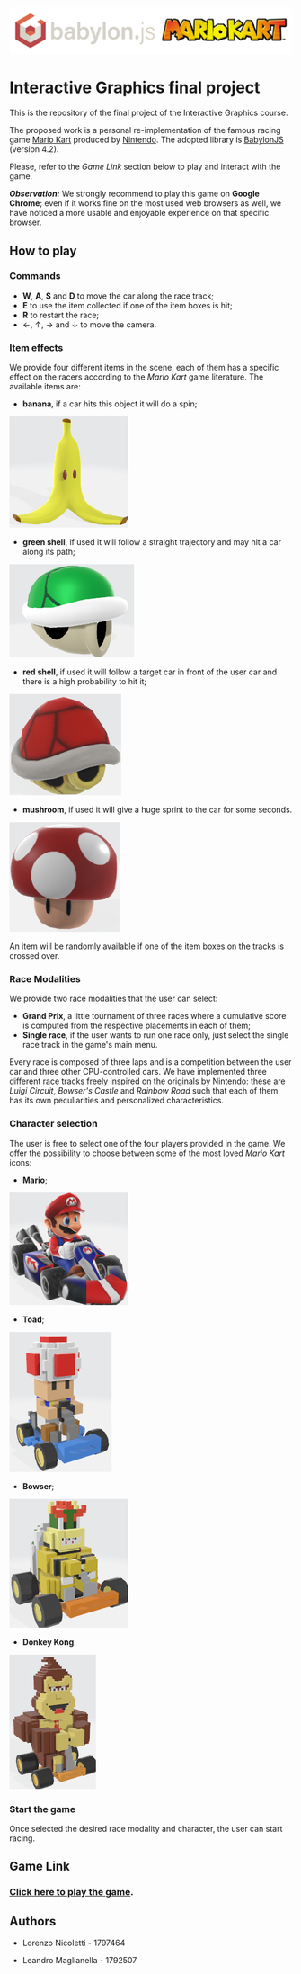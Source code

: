 ![logo](./textures/gamelogo.png)
# Interactive Graphics final project

This is the repository of the final project of the Interactive Graphics course.

The proposed work is a personal re-implementation of the famous racing game [Mario Kart](https://it.wikipedia.org/wiki/Mario_Kart) produced by [Nintendo](https://www.nintendo.com/). The adopted library is [BabylonJS](https://www.babylonjs.com/) (version 4.2).

Please, refer to the *Game Link* section below to play and interact with the game.

***Observation:*** We strongly recommend to play this game on **Google Chrome**; even if it works fine on the most used web browsers as well, we have noticed a more usable and enjoyable experience on that specific browser.

## How to play

### Commands

- **W**, **A**, **S** and **D** to move the car along the race track;
- **E** to use the item collected if one of the item boxes is hit;
- **R** to restart the race;
- ←, ↑, → and ↓ to move the camera.

### Item effects

We provide four different items in the scene, each of them has a specific effect on the racers according to the *Mario Kart* game literature. The available items are:
- **banana**, if a car hits this object it will do a spin;

![banana](./images/banana.png)
- **green shell**, if used it will follow a straight trajectory and may hit a car along its path;

![green shell](./images/green_shell.png)
- **red shell**, if used it will follow a target car in front of the user car and there is a high probability to hit it;

![red shell](./images/red_shell.png)
- **mushroom**, if used it will give a huge sprint to the car for some seconds.

![green shell](./images/mushroom.png)

An item will be randomly available if one of the item boxes on the tracks is crossed over.

### Race Modalities

We provide two race modalities that the user can select:
- **Grand Prix**, a little tournament of three races where a cumulative score is computed from the respective placements in each of them;
- **Single race**, if the user wants to run one race only, just select the single race track in the game's main menu.

Every race is composed of three laps and is a competition between the user car and three other CPU-controlled cars. We have implemented three different race tracks freely inspired on the originals by Nintendo: these are *Luigi Circuit*, *Bowser's Castle* and *Rainbow Road* such that each of them has its own peculiarities and personalized characteristics.

### Character selection

The user is free to select one of the four players provided in the game. We offer the possibility to choose between some of the most loved *Mario Kart* icons:
- **Mario**;

![mario](./images/mario.png)
- **Toad**;

![toad](./images/toad.png)
- **Bowser**;

![bowser](./images/bowser.png)
- **Donkey Kong**.

![donkey kong](./images/donkey_kong.png)

### Start the game

Once selected the desired race modality and character, the user can start racing. 

## Game Link

### [Click here to play the game](https://sapienzainteractivegraphicscourse.github.io/final-project-ll-team/).

## Authors

- Lorenzo Nicoletti - 1797464

- Leandro Maglianella - 1792507


